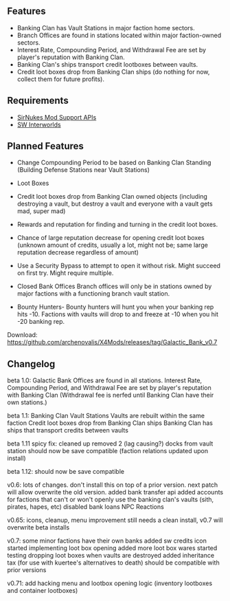 ## Features

- Banking Clan has Vault Stations in major faction home sectors.
- Branch Offices are found in stations located within major faction-owned sectors.
- Interest Rate, Compounding Period, and Withdrawal Fee are set by player's reputation with Banking Clan.
- Banking Clan's ships transport credit lootboxes between vaults.
- Credit loot boxes drop from Banking Clan ships (do nothing for now, collect them for future profits).


## Requirements
- [SirNukes Mod Support APIs](https://www.nexusmods.com/x4foundations/mods/503)
- [SW Interworlds](https://sites.google.com/view/swinterworlds/Home)


## Planned Features
- Change Compounding Period to be based on Banking Clan Standing (Building Defense Stations near Vault Stations)

- Loot Boxes
 - Credit loot boxes drop from Banking Clan owned objects (including destroying a vault, but destroy a vault and everyone with a vault gets mad, super mad)
 - Rewards and reputation for finding and turning in the credit loot boxes.
 - Chance of large reputation decrease for opening credit loot boxes (unknown amount of credits, usually a lot, might not be; same large reputation decrease regardless of amount)
 - Use a Security Bypass to attempt to open it without risk. Might succeed on first try. Might require multiple.

- Closed Bank Offices
Branch offices will only be in stations owned by major factions with a functioning branch vault station.

- Bounty Hunters-
Bounty hunters will hunt you when your banking rep hits -10. Factions with vaults will drop to and freeze at -10 when you hit -20 banking rep.

Download: https://github.com/archenovalis/X4Mods/releases/tag/Galactic_Bank_v0.7


## Changelog

beta 1.0: Galactic Bank Offices are found in all stations.
Interest Rate, Compounding Period, and Withdrawal Fee are set by player's reputation with Banking Clan
  (Withdrawal fee is nerfed until Banking Clan have their own stations.)

beta 1.1: 
Banking Clan Vault Stations
Vaults are rebuilt within the same faction
Credit loot boxes drop from Banking Clan ships
Banking Clan has ships that transport credits between vaults

beta 1.11 spicy fix:
cleaned up
removed 2 (lag causing?) docks from vault station
should now be save compatible (faction relations updated upon install)

beta 1.12:
should now be save compatible

v0.6:
lots of changes. don't install this on top of a prior version. next patch will allow overwrite the old version.
added bank transfer api
added accounts for factions that can't or won't openly use the banking clan's vaults (sith, pirates, hapes, etc)
disabled bank loans NPC Reactions

v0.65:
icons, cleanup, menu improvement
still needs a clean install, v0.7 will overwrite beta installs

v0.7:
some minor factions have their own banks
added sw credits icon
started implementing loot box opening
added more loot box wares
started testing dropping loot boxes when vaults are destroyed
added inheritance tax (for use with kuertee's alternatives to death)
should be compatible with prior versions

v0.71:
add hacking menu and lootbox opening logic (inventory lootboxes and container lootboxes)